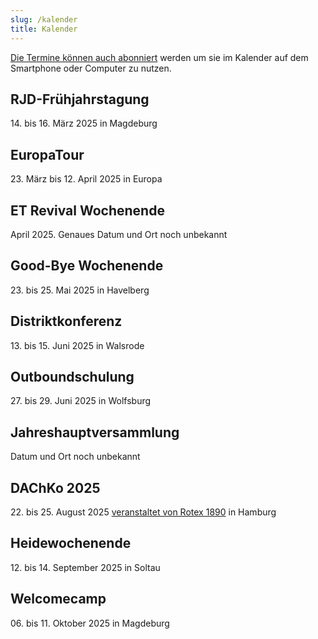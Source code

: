 ```yaml
---
slug: /kalender
title: Kalender
---
```


[Die Termine können auch abonniert](https://storage.rotex1800.de/remote.php/dav/public-calendars/St4BEmjY2CqQaqHt?export)
werden um sie im Kalender auf dem
Smartphone oder Computer zu nutzen.


## RJD-Frühjahrstagung

14\. bis 16. März 2025 in Magdeburg

## EuropaTour

23\. März bis 12. April 2025 in Europa

## ET Revival Wochenende

April 2025. Genaues Datum und Ort noch unbekannt

## Good-Bye Wochenende

23\. bis 25. Mai 2025 in Havelberg

## Distriktkonferenz

13\. bis 15. Juni 2025 in Walsrode

## Outboundschulung

27\. bis 29. Juni 2025 in Wolfsburg

## Jahreshauptversammlung

Datum und Ort noch unbekannt

## DAChKo 2025

22\. bis 25. August 2025 [veranstaltet von Rotex 1890](https://dachko.rotex.org/) in Hamburg

## Heidewochenende

12\. bis 14. September 2025 in Soltau

## Welcomecamp

06\. bis 11. Oktober 2025 in Magdeburg